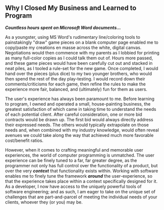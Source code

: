 ## Why I Closed My Business and Learned to Program

***Countless hours spent on Microsoft Word documents...***

As a youngster, using MS Word's rudimentary line/coloring tools to painstakingly "draw" game pieces on a blank computer page enabled me to copy/paste my creations en masse across the white, digital canvas. Negotiations would then commence with my parents as I lobbied for printing as many full-color copies as I could talk them out of. Hours more passed, and these game pieces would have been carefully cut out and stacked in neat piles, as I tooled a rule-set for the new game. Once completed, I would hand over the pieces (plus dice) to my two younger brothers, who would then spend the rest of the day play-testing. I would record down their comments/criticisms for each game, then refine the rules to make the experience more fair, balanced, and (ultimately) fun for them as users.

The user's experience has always been paramount to me. Before learning to program, I owned and operated a small, house-painting business, the greatest satisfaction of which came in taking time to understand the needs of each potential client. After careful consideration, one or more bid contracts would be drawn up. The first bid would always directly address their expressed needs. The others would typically extrapolate on those needs and, when combined with my industry knowledge, would often reveal avenues we could take along the way that achieved much more favorable cost/benefit ratios.

However, when it comes to crafting meaningful and memorable user experiences, the world of computer programming is unmatched. The user experience can be finely tuned to a far, far greater degree, as the programmer not only has full control over the functionality of a product, but over the very ***context*** that functionality exists within. Working with software enables me to finely tune the framework ***around*** the user-experience, so that the experience takes place within a context specifically designed for it. As a developer, I now have access to the uniquely powerful tools of software engineering; and as such, I am eager to take on the unique set of challenges that are part-and-parcel of meeting the individual needs of your clients, whoever they (or you) may be.
